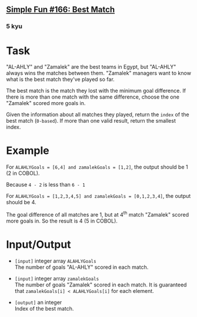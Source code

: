 <h2><a href=https://www.codewars.com/kata/58b38256e51f1c2af0000081/train/javascript target="_blank">Simple Fun #166: Best Match</a></h2><h3>5 kyu</h3><h1 id="task">Task</h1><p>"AL-AHLY" and "Zamalek" are the best teams in Egypt, but "AL-AHLY" always wins the matches between them. "Zamalek" managers want to know what is the best match they've played so far.</p><p>The best match is the match they lost with the minimum goal difference. If there is more than one match with the same difference, choose the one "Zamalek" scored more goals in.</p><p>Given the information about all matches they played, return the <code>index</code> of the best match (<code>0-based</code>). If more than one valid result, return the smallest index.</p><h1 id="example">Example</h1><p>For <code>ALAHLYGoals = [6,4] and zamalekGoals = [1,2]</code>, the output should be 1 (2 in COBOL).</p><p>Because <code>4 - 2</code> is less than <code>6 - 1</code></p><p>For <code>ALAHLYGoals = [1,2,3,4,5] and zamalekGoals = [0,1,2,3,4]</code>, the output should be 4.</p><p>The goal difference of all matches are 1, but at 4<sup>th</sup> match "Zamalek" scored more goals in. So the result is 4 (5 in COBOL).</p><h1 id="inputoutput">Input/Output</h1><ul><li><p><code>[input]</code> integer array <code>ALAHLYGoals</code><br>  The number of goals "AL-AHLY" scored in each match.</p></li><li><p><code>[input]</code> integer array <code>zamalekGoals</code><br>  The number of goals "Zamalek" scored in each match. It is guaranteed that <code>zamalekGoals[i] &lt; ALAHLYGoals[i]</code> for each element.</p></li><li><p><code>[output]</code> an integer<br>  Index of the best match.</p></li></ul>